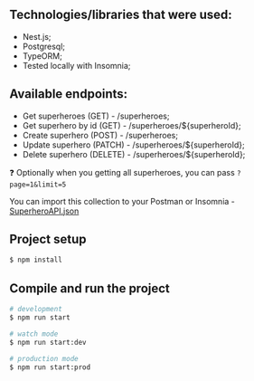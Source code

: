 ## Technologies/libraries that were used:

- Nest.js;
- Postgresql;
- TypeORM;
- Tested locally with Insomnia;

## Available endpoints:

- Get superheroes (GET) - /superheroes;
- Get superhero by id (GET) - /superheroes/${superheroId};
- Create superhero (POST) - /superheroes;
- Update superhero (PATCH) - /superheroes/${superheroId};
- Delete superhero (DELETE) - /superheroes/${superheroId};

❓ Optionally when you getting all superheroes, you can pass `?page=1&limit=5`

You can import this collection to your Postman or Insomnia - [SuperheroAPI.json](https://github.com/user-attachments/files/17677133/SuperheroAPI.json)


## Project setup

```bash
$ npm install
```

## Compile and run the project

```bash
# development
$ npm run start

# watch mode
$ npm run start:dev

# production mode
$ npm run start:prod
```
